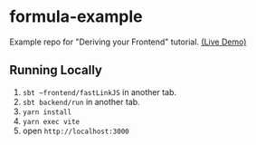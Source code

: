# formula-example
Example repo for "Deriving your Frontend" tutorial. [(Live Demo)](https://formula-example.surge.sh)

## Running Locally

1. `sbt ~frontend/fastLinkJS` in another tab.
2. `sbt backend/run` in another tab.
3. `yarn install`
4. `yarn exec vite`
5. open `http://localhost:3000`
